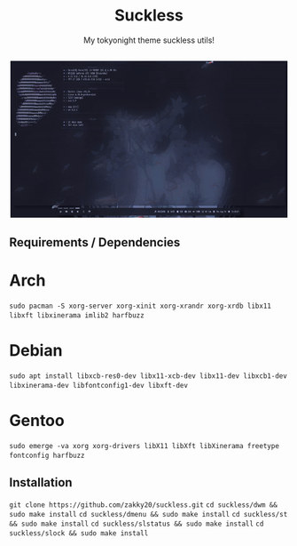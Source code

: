 <h1 align="center">Suckless</h1>
<p align="center">My tokyonight theme suckless utils!</p>

##
<p align="center">
<img src="./preview.gif" alt="Video Preview" width="500px">
</p>

## Requirements / Dependencies
# Arch
`sudo pacman -S xorg-server xorg-xinit xorg-xrandr xorg-xrdb libx11 libxft libxinerama imlib2 harfbuzz`
# Debian
`sudo apt install libxcb-res0-dev libx11-xcb-dev libx11-dev libxcb1-dev libxinerama-dev libfontconfig1-dev libxft-dev`
# Gentoo
`sudo emerge -va xorg xorg-drivers libX11 libXft libXinerama freetype fontconfig harfbuzz`
##

## Installation
`git clone https://github.com/zakky20/suckless.git`
`cd suckless/dwm && sudo make install`
`cd suckless/dmenu && sudo make install`
`cd suckless/st && sudo make install`
`cd suckless/slstatus && sudo make install`
`cd suckless/slock && sudo make install`
